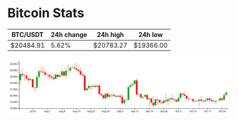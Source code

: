 # Bitcoin Stats

BTC/USDT|24h change|24h high|24h low|
|---|---|---|---|
|$20484.91|5.62%|$20783.27|$19366.00|

<img src="./chart.svg">

